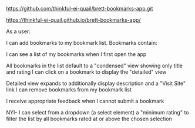 https://github.com/thinkful-ei-quail/brett-bookmarks-app.git

https://thinkful-ei-quail.github.io/brett-bookmarks-app/

As a user:

I can add bookmarks to my bookmark list. Bookmarks contain:

I can see a list of my bookmarks when I first open the app

All bookmarks in the list default to a "condensed" view showing only title and rating
I can click on a bookmark to display the "detailed" view

Detailed view expands to additionally display description and a "Visit Site" link
I can remove bookmarks from my bookmark list

I receive appropriate feedback when I cannot submit a bookmark

NYI- I can select from a dropdown (a select element) a "minimum rating" to filter the list by all bookmarks rated at or above the chosen selection
